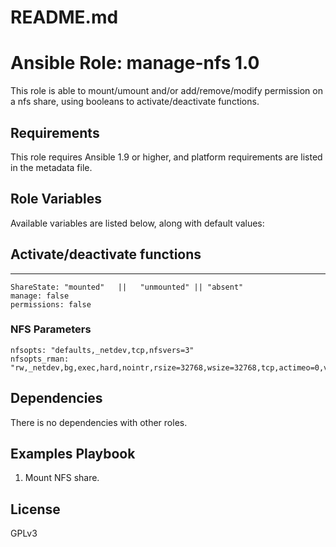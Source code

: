 # README.md
# Ansible Role: manage-nfs 1.0

This role is able to mount/umount and/or add/remove/modify permission on a nfs share, using booleans to activate/deactivate functions.

## Requirements

This role requires Ansible 1.9 or higher, and platform requirements are listed in the metadata file.

## Role Variables

Available variables are listed below, along with default values:

## Activate/deactivate functions
--- 
	ShareState: "mounted"	||   "unmounted" || "absent"
	manage: false
	permissions: false

### NFS Parameters
	nfsopts: "defaults,_netdev,tcp,nfsvers=3"
	nfsopts_rman: "rw,_netdev,bg,exec,hard,nointr,rsize=32768,wsize=32768,tcp,actimeo=0,vers=3,timeo=600"

## Dependencies
There is no dependencies with other roles.

## Examples Playbook
1. Mount NFS share.

## License
GPLv3

